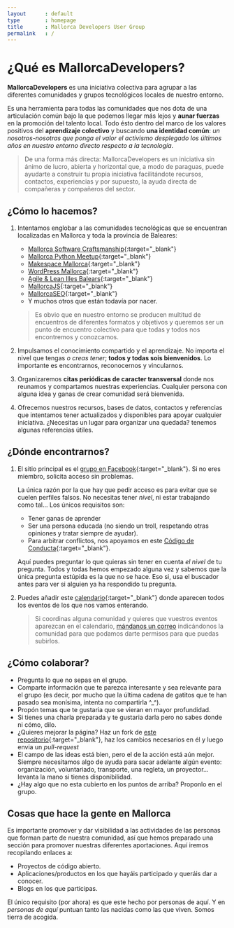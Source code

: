 ```yaml
---
layout      : default
type        : homepage
title       : Mallorca Developers User Group
permalink   : /
---
```


# ¿Qué es MallorcaDevelopers?

**MallorcaDevelopers** es una iniciativa colectiva para agrupar a las diferentes comunidades y grupos tecnológicos locales de nuestro entorno.

Es una herramienta para todas las comunidades que nos dota de una articulación común bajo la que podemos llegar más lejos y **aunar fuerzas** en la promoción del talento local. Todo ésto dentro del marco de los valores positivos del **aprendizaje colectivo** y buscando **una identidad común**: *un nosotros-nosotras que ponga el valor el activismo desplegado los últimos años en nuestro entorno directo respecto a la tecnología*.

> De una forma más directa: MallorcaDevelopers es un iniciativa sin ánimo de lucro, abierta y horizontal que, a modo de paraguas, puede ayudarte a construir tu propia iniciativa facilitándote recursos, contactos, experiencias y por supuesto, la ayuda directa de compañeras y compañeros del sector.

## ¿Cómo lo hacemos?

1. Intentamos englobar a las comunidades tecnológicas que se encuentran localizadas en Mallorca y toda la provincia de Baleares:

    * [Mallorca Software Craftsmanship](https://www.meetup.com/es-ES/Mallorca-Software-Craftsmanship/){:target="_blank"}
    * [Mallorca Python Meetup](https://www.meetup.com/es-ES/Mallorca-Python-Meetup/){:target="_blank"}
    * [Makespace Mallorca](https://www.meetup.com/es-ES/Meetup-de-Startups-de-tecnologia-en-Palma/){:target="_blank"}
    * [WordPress Mallorca](https://www.meetup.com/es-ES/Mallorca-WordPress-Meetup/){:target="_blank"}
    * [Agile & Lean Illes Balears](https://www.meetup.com/es-ES/Agile-Illes-Balears-Meetup/){:target="_blank"}
    * [MallorcaJS](https://www.meetup.com/es-ES/MallorcaJS/){:target="_blank"}
    * [MallorcaSEO](https://www.meetup.com/es-ES/MallorcaSEO/){:target="_blank"}
    * Y muchos otros que están todavía por nacer.

    > Es obvio que en nuestro entorno se producen multitud de encuentros de diferentes formatos y objetivos y queremos ser un punto de encuentro colectivo para que todas y todos nos encontremos y conozcamos.

1. Impulsamos el conocimiento compartido y el aprendizaje. No importa el nivel que tengas *o creas tener*; **todos y todas sois bienvenidos**. Lo importante es encontrarnos, reconocernos y vincularnos.

1. Organizaremos **citas periódicas de caracter transversal** donde nos reunamos y compartamos nuestras experiencias. Cualquier persona con alguna idea y ganas de crear comunidad será bienvenida.

1. Ofrecemos nuestros recursos, bases de datos, contactos y referencias que intentamos tener actualizados y disponibles para apoyar cualquier iniciativa. ¿Necesitas un lugar para organizar una quedada? tenemos algunas referencias útiles.

## ¿Dónde encontrarnos?

1. El sitio principal es el [grupo en Facebook](https://www.facebook.com/groups/mallorcaDevelopers/){:target="_blank"}. Si no eres miembro, solicita acceso sin problemas.

    La única razón por la que hay que pedir acceso es para evitar que se cuelen perfiles falsos. No necesitas tener *nivel*, ni estar trabajando como tal... Los únicos requisitos son:
    * Tener ganas de aprender
    * Ser una persona educada (no siendo un troll, respetando otras opiniones y tratar siempre de ayudar).
    * Para arbitrar conflictos, nos apoyamos en este [Código de Conducta](http://berlincodeofconduct.org/es/){:target="_blank"}.

    Aquí puedes preguntar lo que quieras sin tener en cuenta *el nivel* de tu pregunta. Todos y todas hemos empezado alguna vez y sabemos que la única pregunta estúpida es la que no se hace. Eso si, usa el buscador antes para ver si alguien ya ha respondido tu pregunta.

1. Puedes añadir este [calendario](https://calendar.google.com/calendar/b/3?cid=bWFsbG9yY2FkZXZlbG9wZXJzQGdtYWlsLmNvbQ){:target="_blank"} donde aparecen todos los eventos de los que nos vamos enterando.

    > Si coordinas alguna comunidad y quieres que vuestros eventos aparezcan en el calendario, [mándanos un correo](mailto://mallorcaDevelopers@gmail.com) indicándonos la comunidad para que podamos darte permisos para que puedas subirlos.

## ¿Cómo colaborar?

* Pregunta lo que no sepas en el grupo.
* Comparte información que te parezca interesante y sea relevante para el grupo (es decir, por mucho que la última cadena de gatitos que te han pasado sea monísima, intenta no compartirla ^_^).
* Propón temas que te gustaria que se vieran en mayor profundidad.
* Si tienes una charla preparada y te gustaria darla pero no sabes donde ni cómo, dilo.
* ¿Quieres mejorar la página? Haz un fork de [este repositorio](https://github.com/MallorcaDevelopers/MallorcaDevelopers.github.io){:target="_blank"}, haz los cambios necesarios en él y luego envia un *pull-request*
* El campo de las ideas está bien, pero el de la acción está aún mejor. Siempre necesitamos algo de ayuda para sacar adelante algún evento: organización, voluntariado, transporte, una regleta, un proyector... levanta la mano si tienes disponibilidad.
* ¿Hay algo que no esta cubierto en los puntos de arriba? Proponlo en el grupo.

## Cosas que hace la gente en Mallorca

Es importante promover y dar visibilidad a las actividades de las personas que forman parte de nuestra comunidad, así que hemos preparado una sección para promover nuestras diferentes aportaciones. Aquí iremos recopilando enlaces a:

* Proyectos de código abierto.
* Aplicaciones/productos en los que hayáis participado y queráis dar a conocer.
* Blogs en los que participas.

El único requisito (por ahora) es que este hecho por personas de aquí. Y en *personas de aquí* puntuan tanto las nacidas como las que viven. Somos tierra de acogida.
